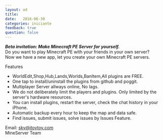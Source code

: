 ```yaml
---
layout: ad
title:  
date:   2016-06-30
categories: iniciante
feedback: true
question: false
---
```

***Beta invitation: Make Minecraft PE Server for yourself.***  
Do you want to play Minecraft PE with your friends in your own server?   
Now we have a new app, let you create your own Minecraft PE servers. 

Features   
- WorldEdit,Shop,Hub,Lands,Worlds,BanItem,All plugins are FREE.
- One tap to install/uninstall the plugins from github and poggit.
- Multiplayer Server allways online, No lags.
- We do not deliberately limit the players and plugins. Only limited by the server's hardware resources.
- You can install plugins, restart the server, check the chat history in your iPhone.
- Automatic backup every hour to keep the map and data safe.
- Find issues, submit issues, solve issues by Issues Feature.

Email: sky@itoytoy.com   
MineServer Team


